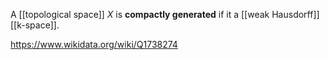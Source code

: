 A [[topological space]] $X$ is **compactly generated** if it a [[weak Hausdorff]] [[k-space]].

https://www.wikidata.org/wiki/Q1738274